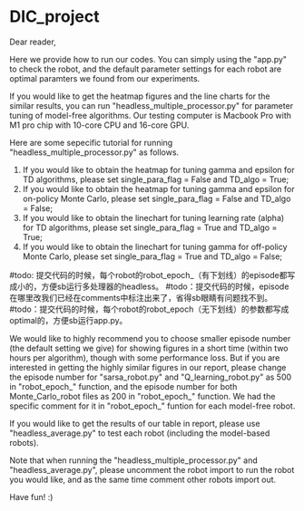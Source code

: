 # DIC_project

Dear reader,

Here we provide how to run our codes. You can simply using the "app.py" to check the robot, and the default parameter settings for each robot are optimal paramters we found from our experiments. 

If you would like to get the heatmap figures and the line charts for the similar results, you can run "headless_multiple_processor.py" for parameter tuning of model-free algorithms. Our testing computer is Macbook Pro with M1 pro chip with 10-core CPU and 16-core GPU. 


Here are some sepecific tutorial for running "headless_multiple_processor.py" as follows.
1. If you would like to obtain the heatmap for tuning gamma and epsilon for TD algorithms, please set single_para_flag = False and TD_algo = True;
2. If you would like to obtain the heatmap for tuning gamma and epsilon for on-policy Monte Carlo, please set single_para_flag = False and TD_algo = False;
3. If you would like to obtain the linechart for tuning learning rate (alpha) for TD algorithms, please set single_para_flag = True and TD_algo = True;
4. If you would like to obtain the linechart for tuning gamma for off-policy Monte Carlo, please set single_para_flag = True and TD_algo = False;


#todo: 提交代码的时候，每个robot的robot_epoch_（有下划线）的episode都写成小的，方便sb运行多处理器的headless。
#todo：提交代码的时候，episode在哪里改我们已经在comments中标注出来了，省得sb眼睛有问题找不到。
#todo：提交代码的时候，每个robot的robot_epoch（无下划线）的参数都写成optimal的，方便sb运行app.py。

We would like to highly recommend you to choose smaller episode number (the default setting we give) for showing figures in a short time (within two hours per algorithm), though with some performance loss. But if you are interested in getting the highly similar figures in our report, please change the episode number for "sarsa_robot.py" and "Q_learning_robot.py" as 500 in "robot_epoch_" function, and the episode number for both Monte_Carlo_robot files as 200 in "robot_epoch_" function. We had the specific comment for it in "robot_epoch_" funtion for each model-free robot.

If you would like to get the results of our table in report, please use "headless_average.py" to test each robot (including the model-based robots).

Note that when running the "headless_multiple_processor.py" and "headless_average.py", please uncomment the robot import to run the robot you would like, and as the same time comment other robots import out. 


Have fun! :)
